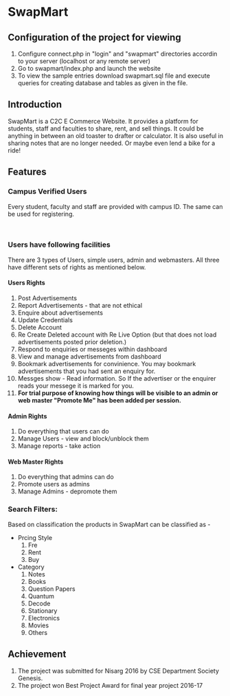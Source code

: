 <h1>SwapMart</h1>
<h2>Configuration of the project for viewing</h2> 
<ol> 
  <li>Configure connect.php in "login" and "swapmart" directories accordin to your server (localhost or any remote server)</li>
  <li>Go to swapmart/index.php and launch the website</li>
  <li>To view the sample entries download swapmart.sql file and execute queries for creating database and tables as given in the file.  </li>
</ol>

<h2>Introduction</h2>
SwapMart is a C2C E Commerce Website. It provides a platform for students, staff and faculties to share, rent, and sell things. It could be anything in between an old toaster to drafter or calculator. It is also useful in sharing notes that are no longer needed. Or maybe even lend a bike for a ride! 

<h2>Features</h2>
<h3>Campus Verified Users</h3> 
Every student, faculty and staff are provided with campus ID. The same can be used for registering. 

<br/><h3>Users have following facilities</h3>
There are 3 types of Users, simple users, admin and webmasters. All three have different sets of rights as mentioned below.
  <h4>Users Rights</h4> 
  <ol>
	  <li>Post Advertisements</li>
	  <li>Report Advertisements - that are not ethical</li>
	  <li>Enquire about advertisements</li>
	  <li>Update Credentials</li>
	  <li>Delete Account</li>
	  <li>Re Create Deleted account with Re Live Option (but that does not load advertisements posted prior deletion.)</li>
	  <li>Respond to enquiries or messeges within dashboard</li>
	  <li>View and manage advertisements from dashboard</li>
	  <li>Bookmark advertisements for convinience. You may bookmark advertisements that you had sent an enquiry for.</li>
	  <li>Messges show - Read information. So If the advertiser or the enquirer reads your messege it is marked for you.</li>
	  <li><b>For trial purpose of knowing how things will be visible to an admin or web master "Promote Me" has been added per session.</b></li>
  </ol>
    
 <h4>Admin Rights </h4>
  <ol>
    <li>Do everything that users can do</li>
    <li>Manage Users - view and block/unblock them</li>
    <li>Manage reports - take action</li>
  </ol>

<h4>Web Master Rights </h4>
  <ol>
    <li>Do everything that admins can do</li>
    <li>Promote users as admins</li>
    <li>Manage Admins - depromote them</li>
  </ol>
  
<h3>Search Filters:</h3>
Based on classification the products in SwapMart can be classified as - 
 <ul>
    <li>
      Prcing Style
      <ol>
        <li>Fre</li>
        <li>Rent</li>
        <li>Buy</li>
      </ol>
    </li>
    <li>
      Category
      <ol>
        <li>Notes</li>
        <li>Books</li>
        <li>Question Papers</li>
        <li>Quantum</li>
        <li>Decode</li>
        <li>Stationary</li>
        <li>Electronics</li>
        <li>Movies</li>
        <li>Others</li>
      </ol>
    </li>
 </ul>
 
 <h2>Achievement</h2>
<ol>
  <li>The project was submitted for Nisarg 2016 by CSE Department Society Genesis.</li>
  <li>The project won Best Project Award for final year project 2016-17</li>
 </ol>
